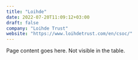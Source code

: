 ```yaml
---
title: "Loihde"
date: 2022-07-20T11:09:12+03:00
draft: false
company: "Loihde Trust"
website: "https://www.loihdetrust.com/en/csoc/"
---
```


Page content goes here. Not visible in the table.